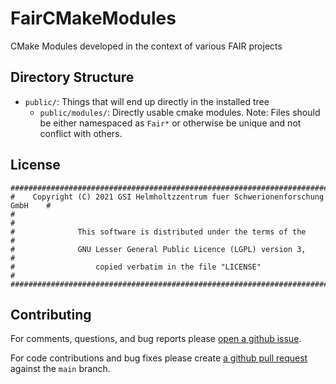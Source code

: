 # FairCMakeModules
CMake Modules developed in the context of various FAIR projects

## Directory Structure

* `public/`: Things that will end up directly in the installed tree
  * `public/modules/`: Directly usable cmake modules.
    Note: Files should be either namespaced as `Fair*` or otherwise be
    unique and not conflict with others.

## License

```
################################################################################
#    Copyright (C) 2021 GSI Helmholtzzentrum fuer Schwerionenforschung GmbH    #
#                                                                              #
#              This software is distributed under the terms of the             #
#              GNU Lesser General Public Licence (LGPL) version 3,             #
#                  copied verbatim in the file "LICENSE"                       #
################################################################################
```

## Contributing

For comments, questions, and bug reports please [open a github issue](https://github.com/FairRootGroup/FairCMakeModules/issues/new).

For code contributions and bug fixes please create [a github pull request](https://github.com/FairRootGroup/FairCMakeModules/pulls) against the `main` branch.
